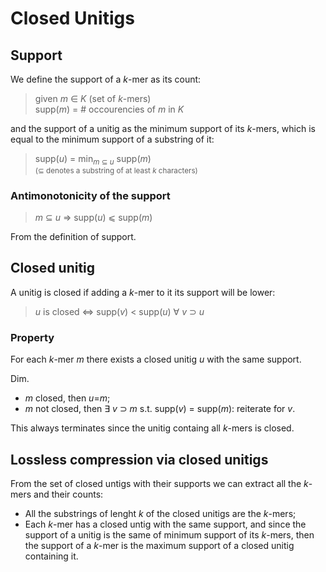 # Closed Unitigs

## Support
We define the support of a _k_-mer as its count:
> given _m_ ∈ _K_ (set of _k_-mers)  
> supp(_m_) = # occourencies of _m_ in _K_

and the support of a unitig as the minimum support of its _k_-mers, which is equal to the minimum support of a substring of it:
> supp(_u_) = min<sub>_m_ ⊆ _u_</sub> supp(_m_)  
> <small>(⊆ denotes a substring of at least _k_ characters)</small>

### Antimonotonicity of the support
> _m_ ⊆ _u_ ⇒ supp(_u_) ⩽ supp(_m_)

From the definition of support.

## Closed unitig
A unitig is closed if adding a _k_-mer to it its support will be lower:
> _u_ is closed ⇔ supp(_v_) < supp(_u_) ∀ _v_ ⊃ _u_

### Property
For each _k_-mer _m_ there exists a closed unitig _u_ with the same support.

Dim.  
  * _m_ closed, then _u_=_m_;
  * _m_ not closed, then ∃ _v_ ⊃ _m_ s.t. supp(_v_) = supp(_m_): reiterate for _v_.

This always terminates since the unitig containg all _k_-mers is closed.

## Lossless compression via closed unitigs
From the set of closed untigs with their supports we can extract all the _k_-mers and their counts:
  * All the substrings of lenght _k_ of the closed unitigs are the _k_-mers;
  * Each _k_-mer has a closed untig with the same support, and since the support of a unitig is the same of minimum support of its _k_-mers, then the support of a _k_-mer is the maximum support of a closed unitig containing it. 